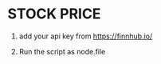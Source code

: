 # STOCK PRICE

1. add your api key from https://finnhub.io/

2. Run the script as node.file <enter your desired stock name>

